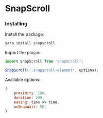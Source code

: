 # SnapScroll

### Installing

Install the package:

```bash
yarn install snapscroll
```

Import the plugin: 

```javascript
import SnapScroll from 'snapscroll';

SnapScroll('.snapscroll-element', options);
```

Available options:

```javascript
{
    proximity: 100,
    duration: 200,
    easing: time => time,
    onSnapWait: 50,
}
```